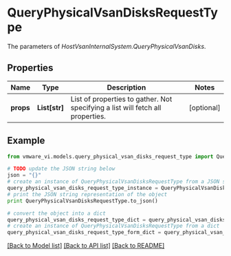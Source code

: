 # QueryPhysicalVsanDisksRequestType

The parameters of *HostVsanInternalSystem.QueryPhysicalVsanDisks*. 

## Properties
Name | Type | Description | Notes
------------ | ------------- | ------------- | -------------
**props** | **List[str]** | List of properties to gather. Not specifying a list will fetch all properties.  | [optional] 

## Example

```python
from vmware_vi.models.query_physical_vsan_disks_request_type import QueryPhysicalVsanDisksRequestType

# TODO update the JSON string below
json = "{}"
# create an instance of QueryPhysicalVsanDisksRequestType from a JSON string
query_physical_vsan_disks_request_type_instance = QueryPhysicalVsanDisksRequestType.from_json(json)
# print the JSON string representation of the object
print QueryPhysicalVsanDisksRequestType.to_json()

# convert the object into a dict
query_physical_vsan_disks_request_type_dict = query_physical_vsan_disks_request_type_instance.to_dict()
# create an instance of QueryPhysicalVsanDisksRequestType from a dict
query_physical_vsan_disks_request_type_form_dict = query_physical_vsan_disks_request_type.from_dict(query_physical_vsan_disks_request_type_dict)
```
[[Back to Model list]](../README.md#documentation-for-models) [[Back to API list]](../README.md#documentation-for-api-endpoints) [[Back to README]](../README.md)


